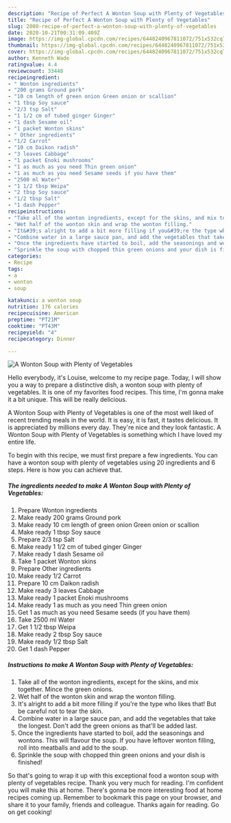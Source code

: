 ```yaml
---
description: "Recipe of Perfect A Wonton Soup with Plenty of Vegetables"
title: "Recipe of Perfect A Wonton Soup with Plenty of Vegetables"
slug: 2080-recipe-of-perfect-a-wonton-soup-with-plenty-of-vegetables
date: 2020-10-21T00:31:09.409Z
image: https://img-global.cpcdn.com/recipes/6448240967811072/751x532cq70/a-wonton-soup-with-plenty-of-vegetables-recipe-main-photo.jpg
thumbnail: https://img-global.cpcdn.com/recipes/6448240967811072/751x532cq70/a-wonton-soup-with-plenty-of-vegetables-recipe-main-photo.jpg
cover: https://img-global.cpcdn.com/recipes/6448240967811072/751x532cq70/a-wonton-soup-with-plenty-of-vegetables-recipe-main-photo.jpg
author: Kenneth Wade
ratingvalue: 4.4
reviewcount: 33448
recipeingredient:
- " Wonton ingredients"
- "200 grams Ground pork"
- "10 cm length of green onion Green onion or scallion"
- "1 tbsp Soy sauce"
- "2/3 tsp Salt"
- "1 1/2 cm of tubed ginger Ginger"
- "1 dash Sesame oil"
- "1 packet Wonton skins"
- " Other ingredients"
- "1/2 Carrot"
- "10 cm Daikon radish"
- "3 leaves Cabbage"
- "1 packet Enoki mushrooms"
- "1 as much as you need Thin green onion"
- "1 as much as you need Sesame seeds if you have them"
- "2500 ml Water"
- "1 1/2 tbsp Weipa"
- "2 tbsp Soy sauce"
- "1/2 tbsp Salt"
- "1 dash Pepper"
recipeinstructions:
- "Take all of the wonton ingredients, except for the skins, and mix together. Mince the green onions."
- "Wet half of the wonton skin and wrap the wonton filling."
- "It&#39;s alright to add a bit more filling if you&#39;re the type who likes that! But be careful not to tear the skin."
- "Combine water in a large sauce pan, and add the vegetables that take the longest. Don&#39;t add the green onions as that&#39;ll be added last."
- "Once the ingredients have started to boil, add the seasonings and wontons. This will flavour the soup.  If you have leftover wonton filling, roll into meatballs and add to the soup."
- "Sprinkle the soup with chopped thin green onions and your dish is finished!"
categories:
- Recipe
tags:
- a
- wonton
- soup

katakunci: a wonton soup 
nutrition: 176 calories
recipecuisine: American
preptime: "PT21M"
cooktime: "PT43M"
recipeyield: "4"
recipecategory: Dinner

---
```



![A Wonton Soup with Plenty of Vegetables](https://img-global.cpcdn.com/recipes/6448240967811072/751x532cq70/a-wonton-soup-with-plenty-of-vegetables-recipe-main-photo.jpg)

Hello everybody, it's Louise, welcome to my recipe page. Today, I will show you a way to prepare a distinctive dish, a wonton soup with plenty of vegetables. It is one of my favorites food recipes. This time, I'm gonna make it a bit unique. This will be really delicious.



A Wonton Soup with Plenty of Vegetables is one of the most well liked of recent trending meals in the world. It is easy, it is fast, it tastes delicious. It is appreciated by millions every day. They're nice and they look fantastic. A Wonton Soup with Plenty of Vegetables is something which I have loved my entire life.


To begin with this recipe, we must first prepare a few ingredients. You can have a wonton soup with plenty of vegetables using 20 ingredients and 6 steps. Here is how you can achieve that.

<!--inarticleads1-->

##### The ingredients needed to make A Wonton Soup with Plenty of Vegetables:

1. Prepare  Wonton ingredients
1. Make ready 200 grams Ground pork
1. Make ready 10 cm length of green onion Green onion or scallion
1. Make ready 1 tbsp Soy sauce
1. Prepare 2/3 tsp Salt
1. Make ready 1 1/2 cm of tubed ginger Ginger
1. Make ready 1 dash Sesame oil
1. Take 1 packet Wonton skins
1. Prepare  Other ingredients
1. Make ready 1/2 Carrot
1. Prepare 10 cm Daikon radish
1. Make ready 3 leaves Cabbage
1. Make ready 1 packet Enoki mushrooms
1. Make ready 1 as much as you need Thin green onion
1. Get 1 as much as you need Sesame seeds (if you have them)
1. Take 2500 ml Water
1. Get 1 1/2 tbsp Weipa
1. Make ready 2 tbsp Soy sauce
1. Make ready 1/2 tbsp Salt
1. Get 1 dash Pepper




<!--inarticleads2-->

##### Instructions to make A Wonton Soup with Plenty of Vegetables:

1. Take all of the wonton ingredients, except for the skins, and mix together. Mince the green onions.
1. Wet half of the wonton skin and wrap the wonton filling.
1. It&#39;s alright to add a bit more filling if you&#39;re the type who likes that! But be careful not to tear the skin.
1. Combine water in a large sauce pan, and add the vegetables that take the longest. Don&#39;t add the green onions as that&#39;ll be added last.
1. Once the ingredients have started to boil, add the seasonings and wontons. This will flavour the soup.  If you have leftover wonton filling, roll into meatballs and add to the soup.
1. Sprinkle the soup with chopped thin green onions and your dish is finished!




So that's going to wrap it up with this exceptional food a wonton soup with plenty of vegetables recipe. Thank you very much for reading. I'm confident you will make this at home. There's gonna be more interesting food at home recipes coming up. Remember to bookmark this page on your browser, and share it to your family, friends and colleague. Thanks again for reading. Go on get cooking!
